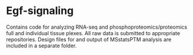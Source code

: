 # Egf-signaling
Contains code for analyzing RNA-seq and phosphoproteomics/proteomics full and individual tissue plexes. All raw data is submitted to appropriate repositories.
Design files for and output of MSstatsPTM analysis are included in a separate folder.
